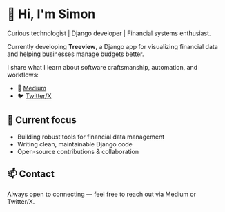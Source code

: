 # 👋 Hi, I'm Simon

Curious technologist | Django developer | Financial systems enthusiast.

Currently developing **Treeview**, a Django app for visualizing financial data and helping businesses manage budgets better.

I share what I learn about software craftsmanship, automation, and workflows:
- 📖 [Medium](https://medium.com/@simon.powell_94104)
- 🐦 [Twitter/X](https://twitter.com/@LlewopNomis)  

## 🔧 Current focus
- Building robust tools for financial data management
- Writing clean, maintainable Django code
- Open-source contributions & collaboration

## 📫 Contact
Always open to connecting — feel free to reach out via Medium or Twitter/X.
